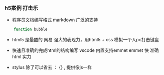 ### h5案例 打击乐
-   程序员文档编写格式 markdown 广泛的支持

``` javascript
    function bubble
```



-   html5 是最酷的 网易
    强大的表现力，用html5 + css 模拟一个人pc打击键盘

-   快速且准确的完成html的结构编写
    vscode 内置支持emmet
    emmet 快
    准确 html 实力

-   stylus 除了可以省去 ： {} , 提供像js一样
